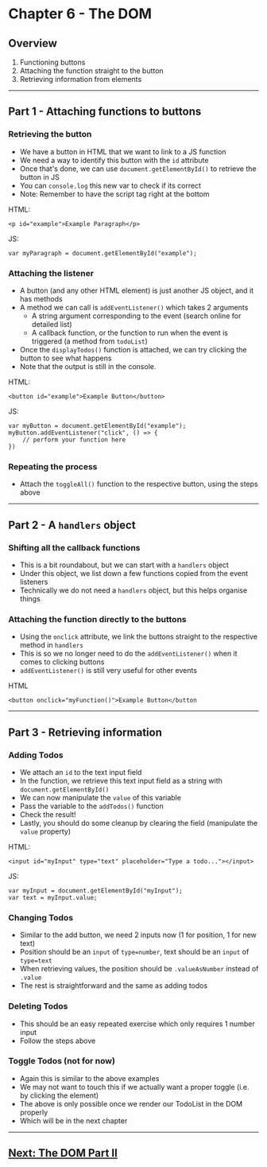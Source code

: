 # Chapter 6 - The DOM

## Overview

1. Functioning buttons
2. Attaching the function straight to the button
3. Retrieving information from elements

------

## Part 1 - Attaching functions to buttons

### Retrieving the button

* We have a button in HTML that we want to link to a JS function
* We need a way to identify this button with the `id` attribute
* Once that's done, we can use `document.getElementById()` to retrieve the button in JS
* You can `console.log` this new var to check if its correct
* Note: Remember to have the script tag right at the bottom

HTML:
```
<p id="example">Example Paragraph</p>
```

JS:
```
var myParagraph = document.getElementById("example");
```

### Attaching the listener

* A button (and any other HTML element) is just another JS object, and it has methods
* A method we can call is `addEventListener()` which takes 2 arguments
    * A string argument corresponding to the event (search online for detailed list)
    * A callback function, or the function to run when the event is triggered (a method from `todoList`)
* Once the `displayTodos()` function is attached, we can try clicking the button to see what happens
* Note that the output is still in the console.

HTML:
```
<button id="example">Example Button</button>
```

JS:
```
var myButton = document.getElementById("example");
myButton.addEventListener("click", () => {
    // perform your function here
})
```


### Repeating the process

* Attach the `toggleAll()` function to the respective button, using the steps above

------

## Part 2 - A `handlers` object

### Shifting all the callback functions

* This is a bit roundabout, but we can start with a `handlers` object
* Under this object, we list down a few functions copied from the event listeners
* Technically we do not need a `handlers` object, but this helps organise things

### Attaching the function directly to the buttons
* Using the `onclick` attribute, we link the buttons straight to the respective method in `handlers`
* This is so we no longer need to do the `addEventListener()` when it comes to clicking buttons
* `addEventListener()` is still very useful for other events

HTML
```
<button onclick="myFunction()">Example Button</button
```

------

## Part 3 - Retrieving information

### Adding Todos

* We attach an `id` to the text input field
* In the function, we retrieve this text input field as a string with `document.getElementById()`
* We can now manipulate the `value` of this variable
* Pass the variable to the `addTodos()` function
* Check the result!
* Lastly, you should do some cleanup by clearing the field (manipulate the `value` property)

HTML:
```
<input id="myInput" type="text" placeholder="Type a todo..."></input>
```

JS:
```
var myInput = document.getElementById("myInput");
var text = myInput.value;
```


### Changing Todos

* Similar to the add button, we need 2 inputs now (1 for position, 1 for new text)
* Position should be an `input` of `type=number`, text should be an `input` of `type=text`
* When retrieving values, the position should be `.valueAsNumber` instead of `.value`
* The rest is straightforward and the same as adding todos

### Deleting Todos

* This should be an easy repeated exercise which only requires 1 number input
* Follow the steps above

### Toggle Todos (not for now)

* Again this is similar to the above examples
* We may not want to touch this if we actually want a proper toggle (i.e. by clicking the element)
* The above is only possible once we render our TodoList in the DOM properly
* Which will be in the next chapter

------

## [Next: The DOM Part II](chapter7.md)
